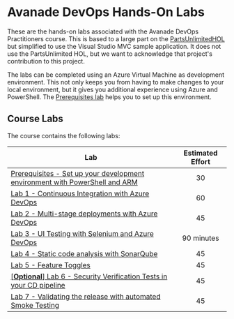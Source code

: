 # Avanade DevOps Hands-On Labs
These are the hands-on labs associated with the Avanade DevOps Practitioners course.  This is based to a large part on the [PartsUnlimitedHOL](https://github.com/Microsoft/PartsUnlimitedE2E/blob/master/PartsUnlimited-aspnet45/docs/GettingStarted.md) but simplified to use the Visual Studio MVC sample application.  It does not use the PartsUnlimited HOL, but we want to acknowledge that project's contribution to this project.

The labs can be completed using an Azure Virtual Machine as development environment. This not only keeps you from having to make changes to your local environment, but it gives you additional experience using Azure and PowerShell. The [Prerequisites lab](azure-rm/README.md) helps you to set up this environment.

## Course Labs
The course contains the following labs:

| Lab       | Estimated Effort |
| --------- |:--------------------------:|
| [Prerequisites - Set up your development environment with PowerShell and ARM](azure-rm/README.md) | 30 |
| [Lab 1 - Continuous Integration with Azure DevOps](azure-devops-project/README.md) | 60 |
| [Lab 2 - Multi-stage deployments with Azure DevOps](multi-stage-deployments/README.md) | 45 |
| [Lab 3 - UI Testing with Selenium and Azure DevOps](ui-testing/README.md) | 90 minutes |
| [Lab 4 - Static code analysis with SonarQube](sonarqube/README.md) | 45 |
| [Lab 5 - Feature Toggles](feature-flag/README.md) | 45 |
| [[**Optional**] Lab 6 - Security Verification Tests in your CD pipeline](security-testing/README.md) | 45 |
| [Lab 7 - Validating the release with automated Smoke Testing](smoke-testing/README.md) | 45 |
